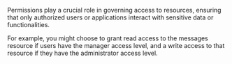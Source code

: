 Permissions play a crucial role in governing access to resources, ensuring that only authorized users or applications
interact with sensitive data or functionalities.

For example, you might choose to grant read access to the messages resource if users have the manager access level,
and a write access to that resource if they have the administrator access level.
